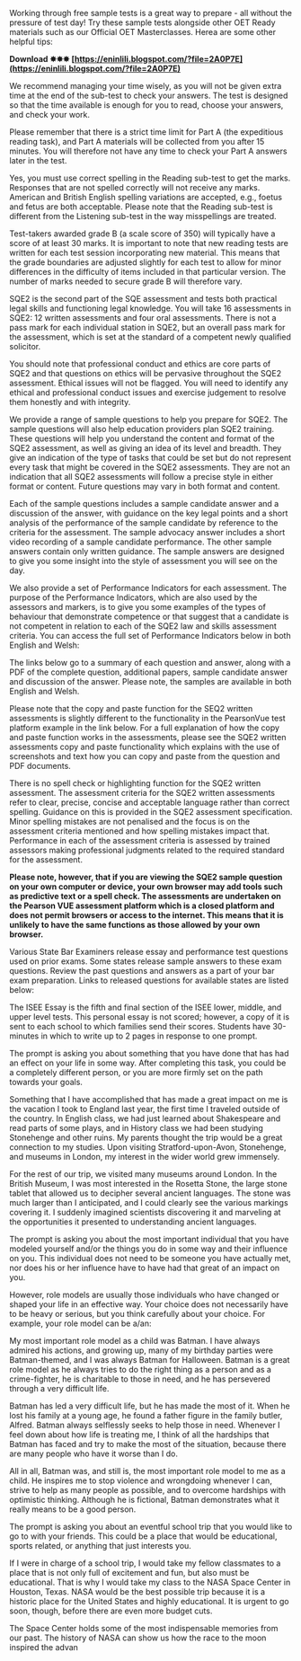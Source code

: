 
 
Working through free sample tests is a great way to prepare - all without the pressure of test day! Try these sample tests alongside other OET Ready materials such as our Official OET Masterclasses. Herea are some other helpful tips:
 
**Download ✸✸✸ [https://eninlili.blogspot.com/?file=2A0P7E](https://eninlili.blogspot.com/?file=2A0P7E)**


 
We recommend managing your time wisely, as you will not be given extra time at the end of the sub-test to check your answers. The test is designed so that the time available is enough for you to read, choose your answers, and check your work.
 
Please remember that there is a strict time limit for Part A (the expeditious reading task), and Part A materials will be collected from you after 15 minutes. You will therefore not have any time to check your Part A answers later in the test.
 
Yes, you must use correct spelling in the Reading sub-test to get the marks. Responses that are not spelled correctly will not receive any marks. American and British English spelling variations are accepted, e.g., foetus and fetus are both acceptable. Please note that the Reading sub-test is different from the Listening sub-test in the way misspellings are treated.
 
Test-takers awarded grade B (a scale score of 350) will typically have a score of at least 30 marks. It is important to note that new reading tests are written for each test session incorporating new material. This means that the grade boundaries are adjusted slightly for each test to allow for minor differences in the difficulty of items included in that particular version. The number of marks needed to secure grade B will therefore vary.

SQE2 is the second part of the SQE assessment and tests both practical legal skills and functioning legal knowledge. You will take 16 assessments in SQE2: 12 written assessments and four oral assessments. There is not a pass mark for each individual station in SQE2, but an overall pass mark for the assessment, which is set at the standard of a competent newly qualified solicitor.
 
You should note that professional conduct and ethics are core parts of SQE2 and that questions on ethics will be pervasive throughout the SQE2 assessment. Ethical issues will not be flagged. You will need to identify any ethical and professional conduct issues and exercise judgement to resolve them honestly and with integrity.
 
We provide a range of sample questions to help you prepare for SQE2. The sample questions will also help education providers plan SQE2 training. These questions will help you understand the content and format of the SQE2 assessment, as well as giving an idea of its level and breadth. They give an indication of the type of tasks that could be set but do not represent every task that might be covered in the SQE2 assessments. They are not an indication that all SQE2 assessments will follow a precise style in either format or content. Future questions may vary in both format and content.
 
Each of the sample questions includes a sample candidate answer and a discussion of the answer, with guidance on the key legal points and a short analysis of the performance of the sample candidate by reference to the criteria for the assessment. The sample advocacy answer includes a short video recording of a sample candidate performance. The other sample answers contain only written guidance. The sample answers are designed to give you some insight into the style of assessment you will see on the day.
 
We also provide a set of Performance Indicators for each assessment. The purpose of the Performance Indicators, which are also used by the assessors and markers, is to give you some examples of the types of behaviour that demonstrate competence or that suggest that a candidate is not competent in relation to each of the SQE2 law and skills assessment criteria. You can access the full set of Performance Indicators below in both English and Welsh:
 
The links below go to a summary of each question and answer, along with a PDF of the complete question, additional papers, sample candidate answer and discussion of the answer. Please note, the samples are available in both English and Welsh.
 
Please note that the copy and paste function for the SEQ2 written assessments is slightly different to the functionality in the PearsonVue test platform example in the link below. For a full explanation of how the copy and paste function works in the assessments, please see the SQE2 written assessments copy and paste functionality which explains with the use of screenshots and text how you can copy and paste from the question and PDF documents.
 
There is no spell check or highlighting function for the SQE2 written assessment. The assessment criteria for the SQE2 written assessments refer to clear, precise, concise and acceptable language rather than correct spelling. Guidance on this is provided in the SQE2 assessment specification. Minor spelling mistakes are not penalised and the focus is on the assessment criteria mentioned and how spelling mistakes impact that. Performance in each of the assessment criteria is assessed by trained assessors making professional judgments related to the required standard for the assessment.
 
**Please note, however, that if you are viewing the SQE2 sample question on your own computer or device, your own browser may add tools such as predictive text or a spell check. The assessments are undertaken on the Pearson VUE assessment platform which is a closed platform and does not permit browsers or access to the internet. This means that it is unlikely to have the same functions as those allowed by your own browser.**
 
Various State Bar Examiners release essay and performance test questions used on prior exams. Some states release sample answers to these exam questions. Review the past questions and answers as a part of your bar exam preparation. Links to released questions for available states are listed below:
 
The ISEE Essay is the fifth and final section of the ISEE lower, middle, and upper level tests. This personal essay is not scored; however, a copy of it is sent to each school to which families send their scores. Students have 30-minutes in which to write up to 2 pages in response to one prompt.
 
The prompt is asking you about something that you have done that has had an effect on your life in some way. After completing this task, you could be a completely different person, or you are more firmly set on the path towards your goals.
 
Something that I have accomplished that has made a great impact on me is the vacation I took to England last year, the first time I traveled outside of the country. In English class, we had just learned about Shakespeare and read parts of some plays, and in History class we had been studying Stonehenge and other ruins. My parents thought the trip would be a great connection to my studies. Upon visiting Stratford-upon-Avon, Stonehenge, and museums in London, my interest in the wider world grew immensely.
 
For the rest of our trip, we visited many museums around London. In the British Museum, I was most interested in the Rosetta Stone, the large stone tablet that allowed us to decipher several ancient languages. The stone was much larger than I anticipated, and I could clearly see the various markings covering it. I suddenly imagined scientists discovering it and marveling at the opportunities it presented to understanding ancient languages.
 
The prompt is asking you about the most important individual that you have modeled yourself and/or the things you do in some way and their influence on you. This individual does not need to be someone you have actually met, nor does his or her influence have to have had that great of an impact on you.
 
However, role models are usually those individuals who have changed or shaped your life in an effective way. Your choice does not necessarily have to be heavy or serious, but you think carefully about your choice. For example, your role model can be a/an:
 
My most important role model as a child was Batman. I have always admired his actions, and growing up, many of my birthday parties were Batman-themed, and I was always Batman for Halloween. Batman is a great role model as he always tries to do the right thing as a person and as a crime-fighter, he is charitable to those in need, and he has persevered through a very difficult life.
 
Batman has led a very difficult life, but he has made the most of it. When he lost his family at a young age, he found a father figure in the family butler, Alfred. Batman always selflessly seeks to help those in need. Whenever I feel down about how life is treating me, I think of all the hardships that Batman has faced and try to make the most of the situation, because there are many people who have it worse than I do.
 
All in all, Batman was, and still is, the most important role model to me as a child. He inspires me to stop violence and wrongdoing whenever I can, strive to help as many people as possible, and to overcome hardships with optimistic thinking. Although he is fictional, Batman demonstrates what it really means to be a good person.
 
The prompt is asking you about an eventful school trip that you would like to go to with your friends. This could be a place that would be educational, sports related, or anything that just interests you.
 
If I were in charge of a school trip, I would take my fellow classmates to a place that is not only full of excitement and fun, but also must be educational. That is why I would take my class to the NASA Space Center in Houston, Texas. NASA would be the best possible trip because it is a historic place for the United States and highly educational. It is urgent to go soon, though, before there are even more budget cuts.
 
The Space Center holds some of the most indispensable memories from our past. The history of NASA can show us how the race to the moon inspired the advan